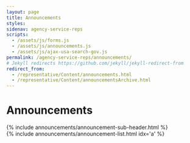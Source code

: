 ```yaml
---
layout: page
title: Announcements
styles:
sidenav: agency-service-reps
scripts:
  - /assets/js/forms.js
  - /assets/js/announcements.js
  - /assets/js/ajax-usa-search-gov.js
permalink: /agency-service-reps/announcements/
# Jekyll redirects https://github.com/jekyll/jekyll-redirect-from
redirect_from:
  - /representative/Content/announcements.html
  - /representative/Content/announcementsArchive.html
---
```


# Announcements

<section class="subscribe-or-search" markdown="1">
{% include announcements/announcement-sub-header.html %}
</section>

<section id="announcement-section" class="plan-news announcements" markdown="1">
{% include announcements/announcement-list.html idx='a' %}
</section>

<!-- CONTENT END -->
